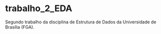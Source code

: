 # trabalho_2_EDA
Segundo trabalho da disciplina de Estrutura de Dados da Universidade de Brasília (FGA).
